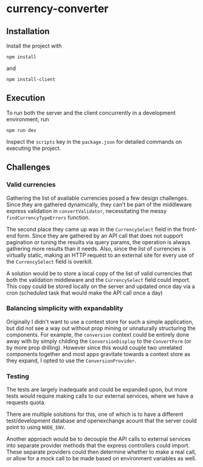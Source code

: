 # currency-converter

## Installation

Install the project with

```
npm install
```

and

```
npm install-client
```

## Execution

To run both the server and the client concurrently in a development environment, run

```
npm run dev
```

Inspect the `scripts` key in the `package.json` for detailed commands on executing the project.

## Challenges

### Valid currencies

Gathering the list of available currencies posed a few design challenges. Since they are gathered dynamically, they can't be part of the middleware express validation in `convertValidator`, necessitating the messy `findCurrencyTypeErrors` function.

The second place they came up was in the `CurrencySelect` field in the front-end form. Since they are gathered by an API call that does not support pagination or tuning the results via query params, the operation is always gathering more results than it needs. Also, since the list of currencies is virtually static, making an HTTP request to an external site for every use of the `CurrencySelect` field is overkill.

A solution would be to store a local copy of the list of valid currencies that both the validation middleware and the `CurrencySelect` field could import. This copy could be stored locally on the server and updated once day via a cron (scheduled task that would make the API call once a day)

### Balancing simplicity with expandablity

Originally I didn't want to use a context store for such a simple application, but did not see a way out without prop mining or unnaturally structuring the components. For example, the `conversion` context could be entirely done away with by simply childing the `ConversionDisplay` to the `ConvertForm` (or by more prop drilling). However since this would couple two unrelated components together and most apps gravitate towards a context store as they expand, I opted to use the `ConversionProvider`.

### Testing

The tests are largely inadequate and could be expanded upon, but more tests would require making calls to our external services, where we have a requests quota.

There are multiple solutions for this, one of which is to have a different test/development database and openexchange acount that the server could point to using `NODE_ENV`.

Another approach would be to decouple the API calls to external services into separate provider methods that the express controllers could import. These separate providers could then determine whether to make a real call, or allow for a mock call to be made based on environment variables as well.
